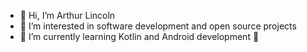 - 👋 Hi, I’m Arthur Lincoln
- 👀 I’m interested in software development and open source projects
- 🌱 I’m currently learning Kotlin and Android development 👾

<!---
ArthurLincolnNM/ArthurLincolnNM is a ✨ special ✨ repository because its `README.md` (this file) appears on your GitHub profile.
You can click the Preview link to take a look at your changes.
--->
